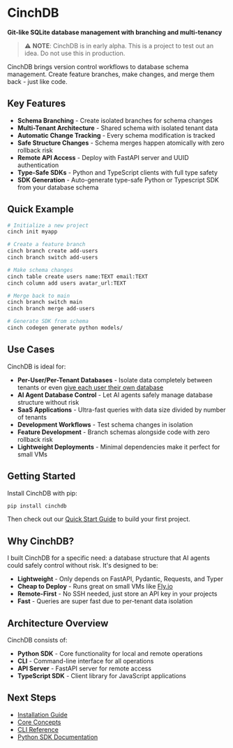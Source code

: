 # CinchDB

**Git-like SQLite database management with branching and multi-tenancy**

> ⚠️ **NOTE**: CinchDB is in early alpha. This is a project to test out an idea. Do not use this in production.

CinchDB brings version control workflows to database schema management. Create feature branches, make changes, and merge them back - just like code.

## Key Features

- **Schema Branching** - Create isolated branches for schema changes
- **Multi-Tenant Architecture** - Shared schema with isolated tenant data
- **Automatic Change Tracking** - Every schema modification is tracked
- **Safe Structure Changes** - Schema merges happen atomically with zero rollback risk
- **Remote API Access** - Deploy with FastAPI server and UUID authentication
- **Type-Safe SDKs** - Python and TypeScript clients with full type safety
- **SDK Generation** - Auto-generate type-safe Python or Typescript SDK from your database schema

## Quick Example

```bash
# Initialize a new project
cinch init myapp

# Create a feature branch
cinch branch create add-users
cinch branch switch add-users

# Make schema changes
cinch table create users name:TEXT email:TEXT
cinch column add users avatar_url:TEXT

# Merge back to main
cinch branch switch main
cinch branch merge add-users

# Generate SDK from schema
cinch codegen generate python models/
```

## Use Cases

CinchDB is ideal for:

- **Per-User/Per-Tenant Databases** - Isolate data completely between tenants or even [give each user their own database](https://turso.tech/blog/give-each-of-your-users-their-own-sqlite-database-b74445f4)
- **AI Agent Database Control** - Let AI agents safely manage database structure without risk
- **SaaS Applications** - Ultra-fast queries with data size divided by number of tenants
- **Development Workflows** - Test schema changes in isolation
- **Feature Development** - Branch schemas alongside code with zero rollback risk
- **Lightweight Deployments** - Minimal dependencies make it perfect for small VMs

## Getting Started

Install CinchDB with pip:

```bash
pip install cinchdb
```

Then check out our [Quick Start Guide](getting-started/quickstart.md) to build your first project.

## Why CinchDB?

I built CinchDB for a specific need: a database structure that AI agents could safely control without risk. It's designed to be:

- **Lightweight** - Only depends on FastAPI, Pydantic, Requests, and Typer
- **Cheap to Deploy** - Runs great on small VMs like [Fly.io](https://fly.io)
- **Remote-First** - No SSH needed, just store an API key in your projects
- **Fast** - Queries are super fast due to per-tenant data isolation

## Architecture Overview

CinchDB consists of:

- **Python SDK** - Core functionality for local and remote operations
- **CLI** - Command-line interface for all operations
- **API Server** - FastAPI server for remote access
- **TypeScript SDK** - Client library for JavaScript applications

## Next Steps

- [Installation Guide](getting-started/installation.md)
- [Core Concepts](getting-started/concepts.md)
- [CLI Reference](cli/index.md)
- [Python SDK Documentation](python-sdk/index.md)